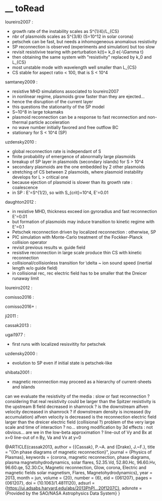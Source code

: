 # __ toRead

loureiro2007 :
- growth rate of the instability scales as S^{1/4}/L_{CS}
- nbr of plasmoids scales as S^{3/8} (S=10^12 in solar corona)
- petschek can be fast, but needs a inhomogeneous anomalous resistivity
- SP reconnection is observed (experiments and simulation) but too slow
- revisit resistivive tearing with perturbation k(t)= k_0 e{-\Gamma t}
- then obtaining the same system with "resistivity" replaced by k_0 and L_{CS}
- most unstable mode with wavelength well smaller than L_{CS}
- CS stable for aspect ratio < 100, that is S < 10^4

samtaney2009 :
- resistive MHD simulations associated to loureiro2007
- in nonlinear regime, plasmoids grow faster than they are ejected...
- hence the disruption of the current layer
- this questions the stationarity of the SP model
- S~10^8 in large tokamaks
- plasmoid reconnection can be a response to fast reconnection and non-thermal particle acceleration
- no wave number initially favored and free outflow BC
- stationary for S < 10^4 (SP)

uzdensky2010 :
- global reconnection rate is independant of S
- finite probability of emergence of abnormally large plasmoids
- breakup of SP layer in plasmoids (secondary islands) for S > 10^4
- secondary plasmoids are the one embedded by 2 other plasmoids
- stretching of CS between 2 plasmoids, where plasmoid instability develops for L > critical one
- because ejection of plasmoid is slower than its growth rate : coalescence
- in SP : E'=S^{1/2}, so with S_{crit}=10^4, E'=0.01


daughton2012 :
- in resistive MHD, thickness exceed ion gyroradius and fast reconnection E'=0.01
- but formation of plasmoids may induce transition to kinetic regime with E'=0.1
- Petschek reconnection driven  by localized reconnection : otherwise, SP
- PIC simulation with Monte-Carlo treatment of the Fockker-Planck collision operator
- revisit previous results w. guide field
- resistive reconnection in large scale produce thin CS with kinetic reconnection
- collisional/collisionless transition for \delta ~ ion sound speed (inertial length w/o guide field)
- in collisional rec, rec electric field has to be smaller that the Dreicer runaway limit


loureiro2012 :


comisso2016 :


comisso2016+ :


ji2011 :


cassak2013 :


ugai1977 :
- first runs with localized resisvitity for petschek


uzdensky2000 :
- evolution to SP even if initial state is petschek-like


shibata2001 :
- magnetic reconnection may proceed as a hierarchy of current-sheets and islands



can we evaluate the resistivity of the media : slow or fast reconnection ?
considering that real resistivity could be larger than the Spitzer resistivity
is the upstream B field decreased in shamrock ?
is the downstream alfven velocity decreased in shamrock ?
if downstream density is increased (by accumulation) alfven velocity is decreased
is the reconnection electric field larger than the dreicer electric field (collisional ?)
problem of the very large scale and time of interaction ? no...
strong modification by 3d effects : not obvious...
are we in the low-beta approximation ?
line-out of Vy and Bx at x=0
line-out of n By, Va and Vx at y=0


@ARTICLE{cassak2013,
       author = {{Cassak}, P.~A. and {Drake}, J.~F.},
        title = "{On phase diagrams of magnetic reconnection}",
      journal = {Physics of Plasmas},
     keywords = {corona, magnetic reconnection, phase diagrams, plasma magnetohydrodynamics, solar flares, 52.35.Vd, 52.80.Hc, 96.60.Hv, 96.60.qe, 52.30.Cv, Magnetic reconnection, Glow, corona, Electric and magnetic fields solar magnetism, Flares, Magnetohydrodynamics},
         year = 2013,
        month = jun,
       volume = {20},
       number = {6},
          eid = {061207},
        pages = {061207},
          doi = {10.1063/1.4811120},
       adsurl = {https://ui.adsabs.harvard.edu/abs/2013PhPl...20f1207C},
      adsnote = {Provided by the SAO/NASA Astrophysics Data System}
}

